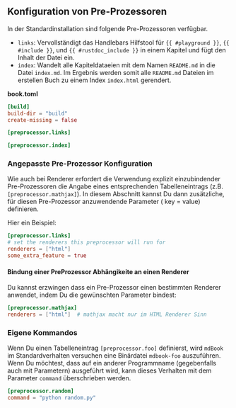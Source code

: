 ## Konfiguration von Pre-Prozessoren

In der Standardinstallation sind folgende Pre-Prozessoren verfügbar.

- `links`: Vervollständigt das Handlebars Hilfstool für `{{
  #playground }}`, `{{ #include }}`, und `{{ #rustdoc_include }}`
  in einem Kapitel und fügt den Inhalt der Datei ein.
- `index`: Wandelt alle Kapiteldataeien mit dem Namen `README.md` in
  die Datei `index.md`. Im Ergebnis werden somit alle `README.md`
  Dateien im erstellen Buch zu einem Index `index.html` gerendert.

**book.toml**
```toml
[build]
build-dir = "build"
create-missing = false

[preprocessor.links]

[preprocessor.index]
```

### Angepasste Pre-Prozessor Konfiguration

Wie auch bei Renderer erfordert die Verwendung explizit einzubindender
Pre-Prozessoren die Angabe eines entsprechenden Tabelleneintrags
(z.B. `[preprocessor.mathjax]`). In diesem Abschnitt kannst Du dann
zusätzliche, für diesen Pre-Prozessor anzuwendende Parameter ( key = value)
definieren.

Hier ein Beispiel:

```toml
[preprocessor.links]
# set the renderers this preprocessor will run for
renderers = ["html"]
some_extra_feature = true
```

#### Bindung einer PreProzessor Abhängikeite an einen Renderer

Du kannst erzwingen dass ein Pre-Prozessor einen bestimmten Renderer anwendet, indem Du die gewünschten Parameter bindest:

```toml
[preprocessor.mathjax]
renderers = ["html"]  # mathjax macht nur im HTML Renderer Sinn
```

### Eigene Kommandos

Wenn Du einen Tabelleneintrag `[preprocessor.foo]` definierst, wird
`mdBook` im Standardverhalten versuchen eine Binärdatei `mdbook-foo`
auszuführen. Wenn Du möchtest, dass auf ein anderer Programmname
(gegebenfalls auch mit Parametern) ausgeführt wird, kann dieses
Verhalten mit dem Parameter `command` überschrieben werden.

```toml
[preprocessor.random]
command = "python random.py"
```
